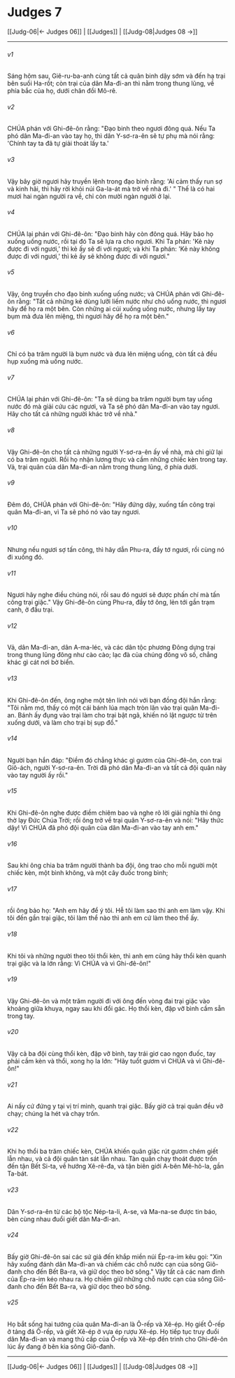 # Judges 7

[[Judg-06|← Judges 06]] | [[Judges]] | [[Judg-08|Judges 08 →]]
***



###### v1 
Sáng hôm sau, Giê-ru-ba-anh cùng tất cả quân binh dậy sớm và đến hạ trại bên suối Ha-rốt; còn trại của dân Ma-đi-an thì nằm trong thung lũng, về phía bắc của họ, dưới chân đồi Mô-rê. 

###### v2 
CHÚA phán với Ghi-đê-ôn rằng: "Đạo binh theo ngươi đông quá. Nếu Ta phó dân Ma-đi-an vào tay họ, thì dân Y-sơ-ra-ên sẽ tự phụ mà nói rằng: 'Chính tay ta đã tự giải thoát lấy ta.' 

###### v3 
Vậy bây giờ ngươi hãy truyền lệnh trong đạo binh rằng: 'Ai cảm thấy run sợ và kinh hãi, thì hãy rời khỏi núi Ga-la-át mà trở về nhà đi.' " Thế là có hai mươi hai ngàn người ra về, chỉ còn mười ngàn người ở lại. 

###### v4 
CHÚA lại phán với Ghi-đê-ôn: "Đạo binh hãy còn đông quá. Hãy bảo họ xuống uống nước, rồi tại đó Ta sẽ lựa ra cho ngươi. Khi Ta phán: 'Kẻ này được đi với ngươi,' thì kẻ ấy sẽ đi với ngươi; và khi Ta phán: 'Kẻ này không được đi với ngươi,' thì kẻ ấy sẽ không được đi với ngươi." 

###### v5 
Vậy, ông truyền cho đạo binh xuống uống nước; và CHÚA phán với Ghi-đê-ôn rằng: "Tất cả những kẻ dùng lưỡi liếm nước như chó uống nước, thì ngươi hãy để họ ra một bên. Còn những ai cúi xuống uống nước, nhưng lấy tay bụm mà đưa lên miệng, thì ngươi hãy để họ ra một bên." 

###### v6 
Chỉ có ba trăm người là bụm nước và đưa lên miệng uống, còn tất cả đều hụp xuống mà uống nước. 

###### v7 
CHÚA lại phán với Ghi-đê-ôn: "Ta sẽ dùng ba trăm người bụm tay uống nước đó mà giải cứu các ngươi, và Ta sẽ phó dân Ma-đi-an vào tay ngươi. Hãy cho tất cả những người khác trở về nhà." 

###### v8 
Vậy Ghi-đê-ôn cho tất cả những người Y-sơ-ra-ên ấy về nhà, mà chỉ giữ lại có ba trăm người. Rồi họ nhận lương thực và cầm những chiếc kèn trong tay. Vả, trại quân của dân Ma-đi-an nằm trong thung lũng, ở phía dưới. 

###### v9 
Đêm đó, CHÚA phán với Ghi-đê-ôn: "Hãy đứng dậy, xuống tấn công trại quân Ma-đi-an, vì Ta sẽ phó nó vào tay ngươi. 

###### v10 
Nhưng nếu ngươi sợ tấn công, thì hãy dẫn Phu-ra, đầy tớ ngươi, rồi cùng nó đi xuống đó. 

###### v11 
Ngươi hãy nghe điều chúng nói, rồi sau đó ngươi sẽ được phấn chí mà tấn công trại giặc." Vậy Ghi-đê-ôn cùng Phu-ra, đầy tớ ông, lẻn tới gần trạm canh, ở đầu trại. 

###### v12 
Vả, dân Ma-đi-an, dân A-ma-léc, và các dân tộc phương Đông dựng trại trong thung lũng đông như cào cào; lạc đà của chúng đông vô số, chẳng khác gì cát nơi bờ biển. 

###### v13 
Khi Ghi-đê-ôn đến, ông nghe một tên lính nói với bạn đồng đội hắn rằng: "Tôi nằm mơ, thấy có một cái bánh lúa mạch tròn lăn vào trại quân Ma-đi-an. Bánh ấy đụng vào trại làm cho trại bật ngã, khiến nó lật ngược từ trên xuống dưới, và làm cho trại bị sụp đổ." 

###### v14 
Người bạn hắn đáp: "Điềm đó chẳng khác gì gươm của Ghi-đê-ôn, con trai Giô-ách, người Y-sơ-ra-ên. Trời đã phó dân Ma-đi-an và tất cả đội quân này vào tay người ấy rồi." 

###### v15 
Khi Ghi-đê-ôn nghe được điềm chiêm bao và nghe rõ lời giải nghĩa thì ông thờ lạy Đức Chúa Trời; rồi ông trở về trại quân Y-sơ-ra-ên và nói: "Hãy thức dậy! Vì CHÚA đã phó đội quân của dân Ma-đi-an vào tay anh em." 

###### v16 
Sau khi ông chia ba trăm người thành ba đội, ông trao cho mỗi người một chiếc kèn, một bình không, và một cây đuốc trong bình; 

###### v17 
rồi ông bảo họ: "Anh em hãy để ý tôi. Hễ tôi làm sao thì anh em làm vậy. Khi tôi đến gần trại giặc, tôi làm thể nào thì anh em cứ làm theo thể ấy. 

###### v18 
Khi tôi và những người theo tôi thổi kèn, thì anh em cũng hãy thổi kèn quanh trại giặc và la lớn rằng: Vì CHÚA và vì Ghi-đê-ôn!" 

###### v19 
Vậy Ghi-đê-ôn và một trăm người đi với ông đến vòng đai trại giặc vào khoảng giữa khuya, ngay sau khi đổi gác. Họ thổi kèn, đập vỡ bình cầm sẵn trong tay. 

###### v20 
Vậy cả ba đội cùng thổi kèn, đập vỡ bình, tay trái giơ cao ngọn đuốc, tay phải cầm kèn và thổi, xong họ la lớn: "Hãy tuốt gươm vì CHÚA và vì Ghi-đê-ôn!" 

###### v21 
Ai nấy cứ đứng y tại vị trí mình, quanh trại giặc. Bấy giờ cả trại quân đều vỡ chạy; chúng la hét và chạy trốn. 

###### v22 
Khi họ thổi ba trăm chiếc kèn, CHÚA khiến quân giặc rút gươm chém giết lẫn nhau, và cả đội quân tàn sát lẫn nhau. Tàn quân chạy thoát được trốn đến tận Bết Si-ta, về hướng Xê-rê-đa, và tận biên giới A-bên Mê-hô-la, gần Ta-bát. 

###### v23 
Dân Y-sơ-ra-ên từ các bộ tộc Nép-ta-li, A-se, và Ma-na-se được tin báo, bèn cùng nhau đuổi giết dân Ma-đi-an. 

###### v24 
Bấy giờ Ghi-đê-ôn sai các sứ giả đến khắp miền núi Ép-ra-im kêu gọi: "Xin hãy xuống đánh dân Ma-đi-an và chiếm các chỗ nước cạn của sông Giô-đanh cho đến Bết Ba-ra, và giữ dọc theo bờ sông." Vậy tất cả các nam đinh của Ép-ra-im kéo nhau ra. Họ chiếm giữ những chỗ nước cạn của sông Giô-đanh cho đến Bết Ba-ra, và giữ dọc theo bờ sông. 

###### v25 
Họ bắt sống hai tướng của quân Ma-đi-an là Ô-rếp và Xê-ép. Họ giết Ô-rếp ở tảng đá Ô-rếp, và giết Xê-ép ở vựa ép rượu Xê-ép. Họ tiếp tục truy đuổi dân Ma-đi-an và mang thủ cấp của Ô-rếp và Xê-ép đến trình cho Ghi-đê-ôn lúc ấy đang ở bên kia sông Giô-đanh.

***
[[Judg-06|← Judges 06]] | [[Judges]] | [[Judg-08|Judges 08 →]]
